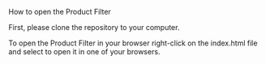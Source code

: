 How to open the Product Filter<br>

First, please clone the repository to your computer.<br>

To open the Product Filter in your browser right-click on the index.html file and select to open it in one of your browsers.
